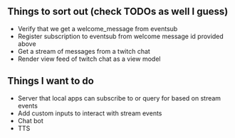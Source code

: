 ## Things to sort out (check TODOs as well I guess)

- Verify that we get a welcome_message from eventsub
- Register subscription to eventsub from welcome message id provided above
- Get a stream of messages from a twitch chat
- Render view feed of twitch chat as a view model

## Things I want to do

- Server that local apps can subscribe to or query for based on stream events
- Add custom inputs to interact with stream events
- Chat bot
- TTS
